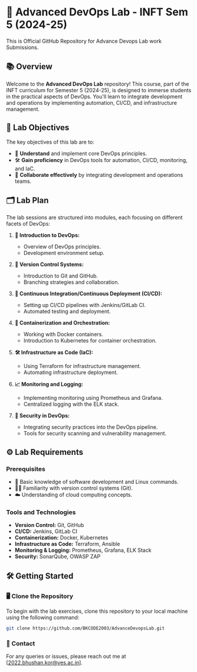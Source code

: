 # 🌟 Advanced DevOps Lab - INFT Sem 5 (2024-25)
This is Official GitHub Repository for Advance Devops Lab work Submissions.
## 📚 Overview

Welcome to the **Advanced DevOps Lab** repository! This course, part of the INFT curriculum for Semester 5 (2024-25), is designed to immerse students in the practical aspects of DevOps. You'll learn to integrate development and operations by implementing automation, CI/CD, and infrastructure management.

## 🎯 Lab Objectives

The key objectives of this lab are to:

- 🔧 **Understand** and implement core DevOps principles.
- 🛠️ **Gain proficiency** in DevOps tools for automation, CI/CD, monitoring, and IaC.
- 🤝 **Collaborate effectively** by integrating development and operations teams.

## 🗂️ Lab Plan

The lab sessions are structured into modules, each focusing on different facets of DevOps:

1. **🚀 Introduction to DevOps:**
   - Overview of DevOps principles.
   - Development environment setup.

2. **🔗 Version Control Systems:**
   - Introduction to Git and GitHub.
   - Branching strategies and collaboration.

3. **🔄 Continuous Integration/Continuous Deployment (CI/CD):**
   - Setting up CI/CD pipelines with Jenkins/GitLab CI.
   - Automated testing and deployment.

4. **🐳 Containerization and Orchestration:**
   - Working with Docker containers.
   - Introduction to Kubernetes for container orchestration.

5. **🛠️ Infrastructure as Code (IaC):**
   - Using Terraform for infrastructure management.
   - Automating infrastructure deployment.

6. **📈 Monitoring and Logging:**
   - Implementing monitoring using Prometheus and Grafana.
   - Centralized logging with the ELK stack.

7. **🔐 Security in DevOps:**
   - Integrating security practices into the DevOps pipeline.
   - Tools for security scanning and vulnerability management.

## ⚙️ Lab Requirements

### Prerequisites
- 📘 Basic knowledge of software development and Linux commands.
- 🧑‍💻 Familiarity with version control systems (Git).
- ☁️ Understanding of cloud computing concepts.

### Tools and Technologies
- **Version Control:** Git, GitHub
- **CI/CD:** Jenkins, GitLab CI
- **Containerization:** Docker, Kubernetes
- **Infrastructure as Code:** Terraform, Ansible
- **Monitoring & Logging:** Prometheus, Grafana, ELK Stack
- **Security:** SonarQube, OWASP ZAP

## 🛠️ Getting Started

### 🖥️ Clone the Repository
To begin with the lab exercises, clone this repository to your local machine using the following command:

```bash
git clone https://github.com/BKCODE2003/AdvanceDevopsLab.git
```
### 📧 Contact
For any queries or issues, please reach out me at [2022.bhushan.kor@ves.ac.in].
